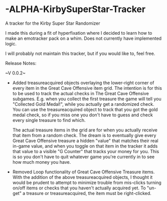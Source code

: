 # -ALPHA-KirbySuperStar-Tracker
A tracker for the Kirby Super Star Randomizer

I made this during a fit of hyperfixation where I decided to learn how to make an emotracker pack on a whim.
Does not currently have implemented logic.

I will probably not maintain this tracker, but if you would like to, feel free.


Release Notes:

~V 0.0.2~

- Added treasureacquired objects overlaying the lower-right corner of every item in the Great Cave Offensive item grid. The intention
  is for this to be used to track the actual checks in The Great Cave Offensive subgames. E.g. when you collect the first treasure the
  game will tell you "Collected Gold Medal!", while you actually get a randomized check. You can use the treasureacquired object to
  track that you got the gold medal check, so if you miss one you don't have to guess and check every single treasure to find which.

  The actual treasure items in the grid are for when you actually receive that item from a random check. The dream is to eventually 
  give every Great Cave Offensive treasure a hidden "value" that matches their real in-game value, and when you toggle on that item
  in the tracker it adds that value to a visible "G Counter" that tracks your money for you. This is so you don't have to quit 
  whatever game you're currently in to see how much money you have.

- Removed Loop functionality of Great Cave Offensive Treasure items. With the addition of the above treasureacquired objects, I thought
  it would be prudent to attempt to minimize trouble from mis-clicks turning on/off items or checks that you haven't actually acquired
  yet. To "un-get" a treasure or treasureacquired, the item must be right-clicked.
